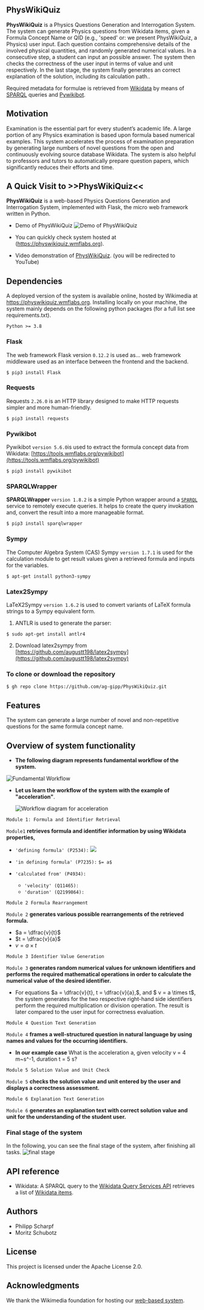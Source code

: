 ## **PhysWikiQuiz** 

**PhysWikiQuiz** is a Physics Questions Generation and Interrogation System. The system can generate Physics questions from Wikidata items, given a Formula Concept Name or QID (e.g., 'speed' or: we present PhysWikiQuiz, a Physics) user input. Each question contains comprehensive details of the involved physical quantities, and randomly generated numerical values. In a consecutive step, a student can input an possible answer. The system then checks the correctness of the user input in terms of value and unit respectively. In the last stage, the system finally generates an correct explanation of the solution, including its calculation path.. 

Required metadata for formulae is retrieved from [Wikidata](https://wikidata.org) by means of [SPARQL](https://www.w3.org/TR/rdf-sparql-query/) queries and [Pywikibot](https://www.mediawiki.org/wiki/Manual:Pywikibot).

## **Motivation** 

Examination is the essential part for every student’s academic life. A large portion of any Physics examination is based upon formula based numerical examples. This system accelerates the process of examination preparation by generating large numbers of novel questions from the open and continuously evolving source database Wikidata. The system is also helpful to professors and tutors to automatically prepare question papers, which significantly reduces their efforts and time.

## **A Quick Visit to >>PhysWikiQuiz<<** 

**PhysWikiQuiz** is a web-based Physics Questions Generation and Interrogation System, implemented with Flask, the micro web framework written in Python. 

* Demo of PhysWikiQuiz
![Demo of PhysWikiQuiz](PhysWikiQuiz_demo.gif)

* You can quickly check system hosted at (https://physwikiquiz.wmflabs.org).

* Video demonstration of [PhysWikiQuiz](https://youtu.be/NLX7x7JwZ_8). (you will be redirected to YouTube)

## Dependencies

A deployed version of the system is available online, hosted by Wikimedia at https://physwikiquiz.wmflabs.org. Installing locally on your machine, the system mainly depends on the following python packages (for a full list see requirements.txt).
```
Python >= 3.8
```
### Flask
The web framework Flask version `0.12.2` is used as... web framework middleware used as an interface between the frontend and the backend.
```
$ pip3 install Flask
```
### Requests
Requests `2.26.0` is an HTTP library designed to make HTTP requests simpler and more human-friendly.
```
$ pip3 install requests
```
### Pywikibot
Pywikibot `version 5.6.0`is used to extract the formula concept data from Wikidata: [https://tools.wmflabs.org/pywikibot](https://tools.wmflabs.org/pywikibot)
```
$ pip3 install pywikibot
```
### SPARQLWrapper
**SPARQLWrapper** `version 1.8.2` is a simple Python wrapper around a [`SPARQL`](https://www.w3.org/TR/sparql11-overview) service to remotely execute queries. It helps to create the query invokation and, convert the result into a more manageable format.
```
$ pip3 install sparqlwrapper
```
### Sympy
The Computer Algebra System (CAS) Sympy `version 1.7.1` is used for the calculation module to get result values given a retrieved formula and inputs for the variables. 
```
$ apt-get install python3-sympy
```

### Latex2Sympy 
LaTeX2Sympy `version 1.6.2` is used to convert variants of LaTeX formula strings to a Sympy equivalent form.

1) ANTLR is used to generate the parser:
```
$ sudo apt-get install antlr4
```
2) Download latex2sympy from [https://github.com/augustt198/latex2sympy](https://github.com/augustt198/latex2sympy)

### **To clone or download the repository**
```
$ gh repo clone https://github.com/ag-gipp/PhysWikiQuiz.git
```

## Features

The system can generate a large number of novel and non-repetitive questions for the same formula concept name.

## Overview of system functionality

* **The following diagram represents fundamental workflow of the system.**

![Fundamental Workflow](fundamental_workflow.png)

* **Let us learn the workflow of the system with the example of "acceleration"**.

   ![Workflow diagram for acceleration](workflow_acceleration.png)

```
Module 1: Formula and Identifier Retrieval​
```
 `Module1` **retrieves formula and identifier information by using Wikidata properties,** 

 * `'defining formula' (P2534):` <img src="https://render.githubusercontent.com/render/math?math=a=\dfrac{dv}{dt}">
 * `'in defining formula' (P7235):` `$= a$`
 * `'calculated from' (P4934)​:`
  
    * `'velocity' (Q11465):`
    * `'duration' (Q2199864):​`
```
Module 2 Formula Rearrangement
```
`Module 2` **generates various possible rearrangements of the retrieved formula.** 

 * $a = \dfrac{v}{t}$
 * $t = \dfrac{v}{a}$
 * $v = a \times t$

```
Module 3 Identifier Value Generation
```
`Module 3` **generates random numerical values for unknown identifiers and performs the required mathematical operations in order to calculate the numerical value of the desired identifier.** 

 * For equations $a = \dfrac{v}{t}, t = \dfrac{v}{a},$, and $ v = a \times t$, the system generates for the two respective right-hand side identifiers perform the required multiplication or division operation. The result is later compared to the user input for correctness evaluation.​

```
Module 4 Question Text Generation
```
`Module 4` **frames a well-structured question in natural language by using names and values for the occurring identifiers.** 

 * **In our example case**
   What is the acceleration a, given velocity v = 4 m~s^-1, duration t = 5 s?​
```
Module 5 Solution Value and Unit Check​
```
`Module 5` **checks the solution value and unit entered by the user and displays a correctness assessment.**

```
Module 6 Explanation Text Generation​
```
`Module 6` **generates an explanation text with correct solution value and unit for the understanding of the student user.**   

### Final stage of the system
   In the following, you can see the final stage of the system, after finishing all tasks.
   ![final stage](PhysWikiQuiz_acceleration.png)

## API reference

 * Wikidata: A SPARQL query to the [Wikidata Query Services API](https://query.wikidata.org) retrieves a list of [Wikidata items](https://en.wikipedia.org/wiki/Wikidata#Items).

## Authors

* Philipp Scharpf
* Moritz Schubotz

## License

This project is licensed under the Apache License 2.0.

## Acknowledgments

We thank the Wikimedia foundation for hosting our [web-based system](https://physwikiquiz.wmflabs.org/).














